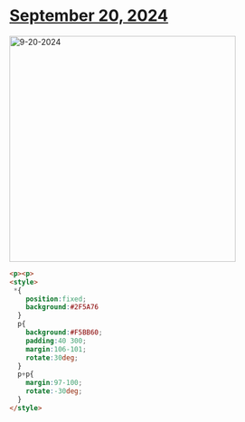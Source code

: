 # [September 20, 2024](https://cssbattle.dev/play/kAaCcjtv1zE1kuGYoW66)

<img src="https://firebasestorage.googleapis.com/v0/b/cssbattleapp.appspot.com/o/user%2Fe6YbeBahWNPT7VpE2rE2p85byxa2%2Ftargets%2Ftarget_Xkx6qkW@2x.png?alt=media" width="400" alt="9-20-2024" />

```html
<p><p>
<style>
 *{
    position:fixed;
    background:#2F5A76
  }
  p{
    background:#F5BB60;
    padding:40 300;
    margin:106-101;
    rotate:30deg;
  }
  p+p{
    margin:97-100;
    rotate:-30deg;
  }
</style>
```
